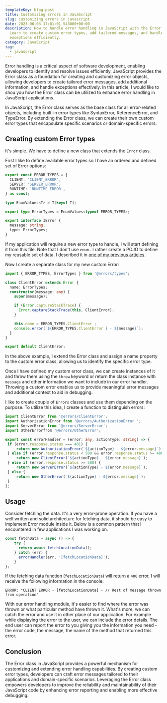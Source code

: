 ```yaml
---
templateKey: blog-post
title: Customizing Errors in JavaScript
slug: customizing errors in javascript
date: 2023-06-03 17:01:01.543000+00:00
description: How to handle error handling in JavaScript with the Error class.
  Learn to create custom error types, add tailored messages, and handle
  exceptions efficiently.
category: JavaScript
tag:
  - javascript
---
```

Error handling is a critical aspect of software development, enabling developers to identify and resolve issues efficiently. JavaScript provides the Error class as a foundation for creating and customizing error objects, allowing developers to create tailored error messages, add additional information, and handle exceptions effectively. In this article, I would like to shou you how the Error class can be utilized to enhance error handling in JavaScript applications.

In JavaScript, the Error class serves as the base class for all error-related objects, including built-in error types like SyntaxError, ReferenceError, and TypeError. By extending the Error class, we can create their own custom error types that encapsulate specific scenarios or domain-specific errors.

## Creating custom Error types

It's simple. We have to define a new class that extends the `Error` class.

First I like to define available error types so I have an ordered and defined set of Error options:

```typescript
export const ERROR_TYPES = {
  CLIENT: 'CLIENT_ERROR',
  SERVER: 'SERVER_ERROR',
  RUNTIME: 'RUNTIME_ERROR',
} as const;

type EnumValues<T> = T[keyof T];

export type ErrorTypes = EnumValues<typeof ERROR_TYPES>;

export interface IError {
  message: string;
  type: ErrorTypes;
}
```

If my application will require a new error type to handle, I will start defining it from this file. Note that I don't use `enum` . I rather create a POJO to define my reusable set of data. I described it in <a href="https://www.geodev.me/blog/something-about-enums/" target="_blank">one of my previous articles</a>.

Now I create a separate class for my new custom Error:

```typescript
import { ERROR_TYPES, ErrorTypes } from '@errors/types';

class ClientError extends Error {
  name: ErrorTypes;
  constructor(message: any) {
    super(message);

    if (Error.captureStackTrace) {
      Error.captureStackTrace(this, ClientError);
    }

    this.name = ERROR_TYPES.ClientError ;
    console.error(`${ERROR_TYPES.ClientError } - ${message}`);
  }
}

export default ClientError;
```

In the above example, I extend the Error class and assign a name property to the custom error class, allowing us to identify the specific error type.

Once I have defined my custom error class, we can create instances of it and throw them using the `throw` keyword or return the class instance with `message` and other information we want to include in our error handler. Throwing a custom error enables us to provide meaningful error messages and additional context to aid in debugging.

I like to create couple of `Errors` classes and use them depending on the purpose. To utilize this idea, I create a function to distinguish errors:

```typescript
import ClientError from '@errors/ClientError';
import AuthorizationError from '@errors/AuthorizationError ';
import ServerError from '@errors/ServerError';
import OtherErrorfrom '@errors/OtherError';

export const errorHandler = (error: any, actionType: string) => {
 if (error.response.status === 401) {
     return new AuthorizationError(`${actionType} - ${error.message}`);
 } else if (error.response.status < 500 && error.response.status >= 400) {
     return new ClientError(`${actionType} - ${error.message}`);
 } else if (error.response.status >= 500) {
     return new ServerError(`${actionType} - ${error.message}`);
 } else {
     return new OtherError(`${actionType} - ${error.message}`);
 }
};
```

## Usage

Consider fetching the data. It's a very error-prone operation. If you have a well written and solid architecture for fetching data, it should be easy to implement Error module inside it. Below is a common pattern that I encountered in few applications I was working on.

```typescript
const fetchData = async () => {
    try {
      return await fetchLocationData();
    } catch (err) {
      errorHandler(err, '[fetchLocationData]');
    }
};
```

If the fetching data function (`fetchLocationData`) will return a `400` error, I will receive the following information in the console:

`ERROR: "CLIENT ERROR - [fetchLocationData] - // Rest of message thrown from operation"`

With our error handling module, it's easier to find where the error was thrown or what particular method have thrown it. What's more, we can catch the error and use it in other place of our application. For example while displaying the error to the user, we can include the error details. The end user can report the error to you giving you the information you need - the error code, the message, the name of the method that returned this error.

## Conclusion

The Error class in JavaScript provides a powerful mechanism for customizing and extending error handling capabilities. By creating custom error types, developers can craft error messages tailored to their applications and domain-specific scenarios. Leveraging the Error class empowers developers to improve the reliability and maintainability of their JavaScript code by enhancing error reporting and enabling more effective debugging.
